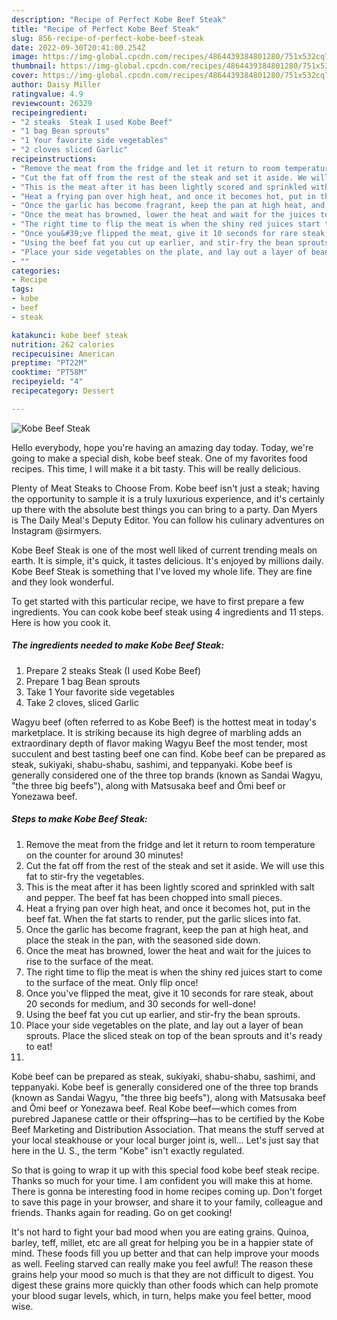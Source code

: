 ```yaml
---
description: "Recipe of Perfect Kobe Beef Steak"
title: "Recipe of Perfect Kobe Beef Steak"
slug: 856-recipe-of-perfect-kobe-beef-steak
date: 2022-09-30T20:41:00.254Z
image: https://img-global.cpcdn.com/recipes/4864439384801280/751x532cq70/kobe-beef-steak-recipe-main-photo.jpg
thumbnail: https://img-global.cpcdn.com/recipes/4864439384801280/751x532cq70/kobe-beef-steak-recipe-main-photo.jpg
cover: https://img-global.cpcdn.com/recipes/4864439384801280/751x532cq70/kobe-beef-steak-recipe-main-photo.jpg
author: Daisy Miller
ratingvalue: 4.9
reviewcount: 26329
recipeingredient:
- "2 steaks  Steak I used Kobe Beef"
- "1 bag Bean sprouts"
- "1 Your favorite side vegetables"
- "2 cloves sliced Garlic"
recipeinstructions:
- "Remove the meat from the fridge and let it return to room temperature on the counter for around 30 minutes!"
- "Cut the fat off from the rest of the steak and set it aside. We will use this fat to stir-fry the vegetables."
- "This is the meat after it has been lightly scored and sprinkled with salt and pepper. The beef fat has been chopped into small pieces."
- "Heat a frying pan over high heat, and once it becomes hot, put in the beef fat. When the fat starts to render, put the garlic slices into fat."
- "Once the garlic has become fragrant, keep the pan at high heat, and place the steak in the pan, with the seasoned side down."
- "Once the meat has browned, lower the heat and wait for the juices to rise to the surface of the meat."
- "The right time to flip the meat is when the shiny red juices start to come to the surface of the meat. Only flip once!"
- "Once you&#39;ve flipped the meat, give it 10 seconds for rare steak, about 20 seconds for medium, and 30 seconds for well-done!"
- "Using the beef fat you cut up earlier, and stir-fry the bean sprouts."
- "Place your side vegetables on the plate, and lay out a layer of bean sprouts. Place the sliced steak on top of the bean sprouts and it&#39;s ready to eat!"
- ""
categories:
- Recipe
tags:
- kobe
- beef
- steak

katakunci: kobe beef steak 
nutrition: 262 calories
recipecuisine: American
preptime: "PT22M"
cooktime: "PT58M"
recipeyield: "4"
recipecategory: Dessert

---
```



![Kobe Beef Steak](https://img-global.cpcdn.com/recipes/4864439384801280/751x532cq70/kobe-beef-steak-recipe-main-photo.jpg)

Hello everybody, hope you're having an amazing day today. Today, we're going to make a special dish, kobe beef steak. One of my favorites food recipes. This time, I will make it a bit tasty. This will be really delicious.

Plenty of Meat Steaks to Choose From. Kobe beef isn&#39;t just a steak; having the opportunity to sample it is a truly luxurious experience, and it&#39;s certainly up there with the absolute best things you can bring to a party. Dan Myers is The Daily Meal&#39;s Deputy Editor. You can follow his culinary adventures on Instagram @sirmyers.

Kobe Beef Steak is one of the most well liked of current trending meals on earth. It is simple, it's quick, it tastes delicious. It's enjoyed by millions daily. Kobe Beef Steak is something that I've loved my whole life. They are fine and they look wonderful.


To get started with this particular recipe, we have to first prepare a few ingredients. You can cook kobe beef steak using 4 ingredients and 11 steps. Here is how you cook it.

<!--inarticleads1-->

##### The ingredients needed to make Kobe Beef Steak:

1. Prepare 2 steaks  Steak (I used Kobe Beef)
1. Prepare 1 bag Bean sprouts
1. Take 1 Your favorite side vegetables
1. Take 2 cloves, sliced Garlic


Wagyu beef (often referred to as Kobe Beef) is the hottest meat in today&#39;s marketplace. It is striking because its high degree of marbling adds an extraordinary depth of flavor making Wagyu Beef the most tender, most succulent and best tasting beef one can find. Kobe beef can be prepared as steak, sukiyaki, shabu-shabu, sashimi, and teppanyaki. Kobe beef is generally considered one of the three top brands (known as Sandai Wagyu, &#34;the three big beefs&#34;), along with Matsusaka beef and Ōmi beef or Yonezawa beef. 

<!--inarticleads2-->

##### Steps to make Kobe Beef Steak:

1. Remove the meat from the fridge and let it return to room temperature on the counter for around 30 minutes!
1. Cut the fat off from the rest of the steak and set it aside. We will use this fat to stir-fry the vegetables.
1. This is the meat after it has been lightly scored and sprinkled with salt and pepper. The beef fat has been chopped into small pieces.
1. Heat a frying pan over high heat, and once it becomes hot, put in the beef fat. When the fat starts to render, put the garlic slices into fat.
1. Once the garlic has become fragrant, keep the pan at high heat, and place the steak in the pan, with the seasoned side down.
1. Once the meat has browned, lower the heat and wait for the juices to rise to the surface of the meat.
1. The right time to flip the meat is when the shiny red juices start to come to the surface of the meat. Only flip once!
1. Once you&#39;ve flipped the meat, give it 10 seconds for rare steak, about 20 seconds for medium, and 30 seconds for well-done!
1. Using the beef fat you cut up earlier, and stir-fry the bean sprouts.
1. Place your side vegetables on the plate, and lay out a layer of bean sprouts. Place the sliced steak on top of the bean sprouts and it&#39;s ready to eat!
1. 


Kobe beef can be prepared as steak, sukiyaki, shabu-shabu, sashimi, and teppanyaki. Kobe beef is generally considered one of the three top brands (known as Sandai Wagyu, &#34;the three big beefs&#34;), along with Matsusaka beef and Ōmi beef or Yonezawa beef. Real Kobe beef—which comes from purebred Japanese cattle or their offspring—has to be certified by the Kobe Beef Marketing and Distribution Association. That means the stuff served at your local steakhouse or your local burger joint is, well… Let&#39;s just say that here in the U. S., the term &#34;Kobe&#34; isn&#39;t exactly regulated. 

So that is going to wrap it up with this special food kobe beef steak recipe. Thanks so much for your time. I am confident you will make this at home. There is gonna be interesting food in home recipes coming up. Don't forget to save this page in your browser, and share it to your family, colleague and friends. Thanks again for reading. Go on get cooking!

It's not hard to fight your bad mood when you are eating grains. Quinoa, barley, teff, millet, etc are all great for helping you be in a happier state of mind. These foods fill you up better and that can help improve your moods as well. Feeling starved can really make you feel awful! The reason these grains help your mood so much is that they are not difficult to digest. You digest these grains more quickly than other foods which can help promote your blood sugar levels, which, in turn, helps make you feel better, mood wise.
